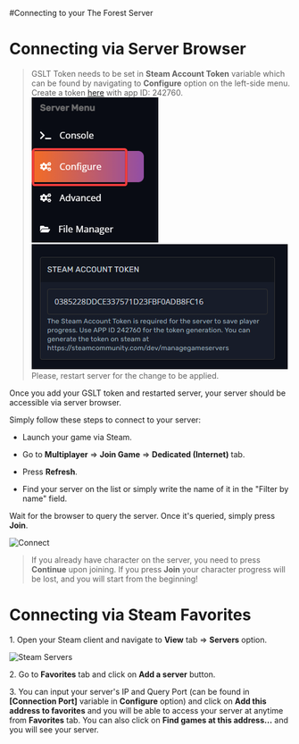 #Connecting to your The Forest Server

Connecting via Server Browser
=============================

> GSLT Token needs to be set in **Steam Account Token** variable which can be found by navigating to **Configure** option on the left-side menu. Create a token [here](https://steamcommunity.com/dev/managegameservers) with app ID: 242760.
![Configure](images/configure.png)
![Example Steam Account Token](images/account-token.png)
Please, restart server for the change to be applied.

  
Once you add your GSLT token and restarted server, your server should be accessible via server browser. 

Simply follow these steps to connect to your server:

*   Launch your game via Steam.

*   Go to **Multiplayer** => **Join Game** => **Dedicated (Internet)** tab.

*   Press **Refresh**.

*   Find your server on the list or simply write the name of it in the "Filter by name" field.

Wait for the browser to query the server. Once it's queried, simply press **Join**.

![Connect](../images/Forest1.png)

> If you already have character on the server, you need to press **Continue** upon joining. If you press **Join** your character progress will be lost, and you will start from the beginning!

Connecting via Steam Favorites
=============================

1\. Open your Steam client and navigate to **View** tab => **Servers** option.

![Steam Servers](../images/steam-servers.png)

2\. Go to **Favorites** tab and click on **Add a server** button.

3\. You can input your server's IP and Query Port (can be found in **[Connection Port]** variable in **Configure** option) and click on **Add this address to favorites** and you will be able to access your server at anytime from **Favorites** tab. You can also click on **Find games at this address...** and you will see your server.